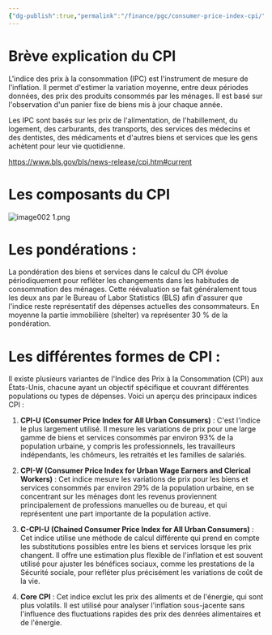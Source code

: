 ```yaml
---
{"dg-publish":true,"permalink":"/finance/pgc/consumer-price-index-cpi/"}
---
```


# Brève explication du CPI

L'indice des prix à la consommation (IPC) est l'instrument de mesure de l'inflation. Il permet d'estimer la variation moyenne, entre deux périodes données, des prix des produits consommés par les ménages. Il est basé sur l'observation d'un panier fixe de biens mis à jour chaque année.

Les IPC sont basés sur les prix de l'alimentation, de l'habillement, du logement, des carburants, des transports, des services des médecins et des dentistes, des médicaments et d'autres biens et services que les gens achètent pour leur vie quotidienne.

https://www.bls.gov/bls/news-release/cpi.htm#current

# Les composants du CPI

![image002 1.png](/img/user/Data/image002%201.png)


# Les pondérations : 

La pondération des biens et services dans le calcul du CPI évolue périodiquement pour refléter les changements dans les habitudes de consommation des ménages. Cette réévaluation se fait généralement tous les deux ans par le Bureau of Labor Statistics (BLS) afin d'assurer que l'indice reste représentatif des dépenses actuelles des consommateurs. En moyenne la partie immobilière (shelter) va  représenter 30 % de la pondération.


# Les différentes formes de CPI   : 

Il existe plusieurs variantes de l'Indice des Prix à la Consommation (CPI) aux États-Unis, chacune ayant un objectif spécifique et couvrant différentes populations ou types de dépenses. Voici un aperçu des principaux indices CPI :

1. **CPI-U (Consumer Price Index for All Urban Consumers)** : C'est l'indice le plus largement utilisé. Il mesure les variations de prix pour une large gamme de biens et services consommés par environ 93% de la population urbaine, y compris les professionnels, les travailleurs indépendants, les chômeurs, les retraités et les familles de salariés.

2. **CPI-W (Consumer Price Index for Urban Wage Earners and Clerical Workers)** : Cet indice mesure les variations de prix pour les biens et services consommés par environ 29% de la population urbaine, en se concentrant sur les ménages dont les revenus proviennent principalement de professions manuelles ou de bureau, et qui représentent une part importante de la population active.

3. **C-CPI-U (Chained Consumer Price Index for All Urban Consumers)** : Cet indice utilise une méthode de calcul différente qui prend en compte les substitutions possibles entre les biens et services lorsque les prix changent. Il offre une estimation plus flexible de l'inflation et est souvent utilisé pour ajuster les bénéfices sociaux, comme les prestations de la Sécurité sociale, pour refléter plus précisément les variations de coût de la vie.

4. **Core CPI** : Cet indice exclut les prix des aliments et de l'énergie, qui sont plus volatils. Il est utilisé pour analyser l'inflation sous-jacente sans l'influence des fluctuations rapides des prix des denrées alimentaires et de l'énergie.


